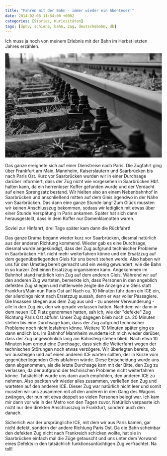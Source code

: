 ```yaml
---
title: "Fahren mit der Bahn - immer wieder ein Abenteuer!"
date: 2014-02-08 11:54:00 +0002
categories: [Stories, Kuriositäten]
tags: [öpnv, schiene, bahn, zug, deutschebahn, db]
---
```


Ich muss ja noch von meinem Erlebnis mit der Bahn im Herbst letzten Jahres erzählen.

![Schienen](/assets/img/posts/schienen.jpg)

Das ganze ereignete sich auf einer Dienstreise nach Paris. Die Zugfahrt ging über Frankfurt am Main, Mannheim, Kaiserslautern und Saarbrücken bis nach Paris Ost. Kurz vor Saarbrücken wurden wir in einer Durchsage darüber informiert, dass der Zug nicht wie vorgesehen in Saarbrücken Hbf. halten kann, da ein herrenloser Koffer gefunden wurde und der Verdacht auf einen Sprengsatz bestand.
Wir hielten also an einem Nebenbahnhof in Saarbrücken und anschließend mitten auf dem Gleis irgendwo in der Nähe von Saarbrücken. Das dann eine ganze Stunde lang! Zum Glück mussten wir keinen Anschlusszug bekommen, sodass wir lediglich mit etwas über einer Stunde Verspätung in Paris ankamen. Später hat sich dann herausgestellt, dass in dem Koffer nur Damenklamotten waren.

Soviel zur Hinfahrt, drei Tage später kam dann die Rückfahrt!

Das ganze Drama begann wieder kurz vor Saarbrücken, diesmal natürlich aus der anderen Richtung kommend. Wieder gab es eine Durchsage, diesmal wurde angekündigt, dass der Zug aufgrund technischer Probleme in Saarbrücken Hbf. nicht mehr weiterfahren könne und ein Ersatzzug auf dem gegenüberliegenden Gleis für uns bereit stehen werde. Also haben wir uns für den Umstieg bereit gemacht und ein wenig gewundert, wie die Bahn in so kurzer Zeit einen Ersatzzug organisieren kann.
Angekommen im Bahnhof stand natürlich kein Zug auf dem anderen Gleis. Während wir auf den anderen Zug warteten, bemerkte ich, dass Personen in den angeblich defekten Zug stiegen und mittlerweile zeigte die Anzeige am Gleis statt Frankfurt/Main nun Paris Ost an! Nach ca. 10 Minuten fuhr dann ein ICE ein, der allerdings nicht nach Ersatzzug aussah, denn er war voller Passagiere. Die Insassen stiegen aus dem Zug aus und - zu unserer Verwunderung - alle in den Zug ein, den wir gerade verlassen hatten.
Nachdem wir dann in dem neuen ICE Platz genommen hatten, sah ich, wie der "defekte" Zug Richtung Paris Ost abfuhr. Unser Zug dagegen blieb noch ca. 20 Minuten stehen bis eine Durchsage kam, dass der Zug aufgrund technischer Probleme noch nicht losfahren könne. Weitere 10 Minuten später ging es dann endlich los. Im Bahnhof Mannheim wunderte ich mich wieder darüber, dass der Zug ungewöhnlich lang am Bahnsteig stehen blieb. Nach etwa 10 Minuten kam erneut eine Durchsage, dass sich die Weiterfahrt wegen der technischen Störungen noch etwas verzögere. Wir überlegten bereits, ob wir aussteigen und auf einen anderen ICE warten sollten, der in Kürze vom gegenüberliegenden Gleis abfahren würde. Diese Entscheidung wurde uns dann abgenommen, als die letzte Durchsage kam mit der Bitte, den Zug zu verlassen, da der aufgrund der technischen Probleme nicht weiterfahren könne. Tatsächlich wurde uns dann auch empfohlen, den anderen ICE zu nehmen.
Also packten wir wieder alles zusammen, verließen den Zug und warteten auf den anderen ICE. Dieser Zug war natürlich nicht leer und somit mussten wir uns zusammen mit all den anderen in den Gang des Wagons zwängen, der nun mit etwa doppelt so vielen Personen belegt war. Ich kam mir dann vor wie in der Metro von den Tagen zuvor.
Natürlich verpasste ich nicht nur den direkten Anschlusszug in Frankfurt, sondern auch den danach.

Sicherlich war der ursprüngliche ICE, mit dem wir aus Paris kamen, gar nicht defekt, sondern der andere Richtung Paris Ost. Da die Bahn scheinbar den defekten Zug nicht nach Frankreich schicken wollte, hat sie in Saarbrücken einfach mal die Züge getauscht und uns unter dem Vorwand eines Defekts in den tatsächlich funktionsuntüchtigen Zug verfrachtet. Na toll!
